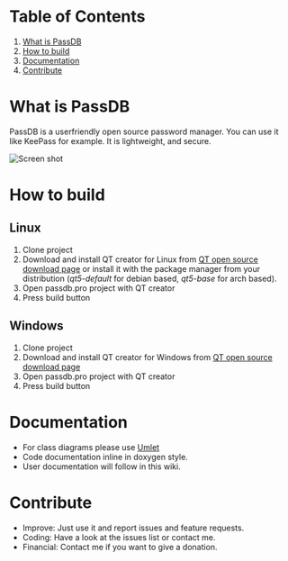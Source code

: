 # Table of Contents
1. [What is PassDB](#what-is-passdb)
2. [How to build](#how-to-build)
3. [Documentation](#documentation)
4. [Contribute](#contribute)


# What is PassDB
PassDB is a userfriendly open source password manager.
You can use it like KeePass for example. It is lightweight, and secure.

![Screen shot](https://github.com/joda01/passdb/blob/develop/resources/screenshot_linux.png)


# How to build

## Linux
1. Clone project
2. Download and install QT creator for Linux from [QT open source download page](https://www.qt.io/download-open-source/?hsCtaTracking=f977210e-de67-475f-a32b-65cec207fd03%7Cd62710cd-e1db-46aa-8d4d-2f1c1ffdacea#section-2) or install it with the package manager from your distribution (*qt5-default* for debian based, *qt5-base* for arch based).
3. Open passdb.pro project with QT creator
4. Press build button

## Windows
1. Clone project
2. Download and install QT creator for Windows from [QT open source download page](https://www.qt.io/download-open-source/?hsCtaTracking=f977210e-de67-475f-a32b-65cec207fd03%7Cd62710cd-e1db-46aa-8d4d-2f1c1ffdacea#section-2)
3. Open passdb.pro project with QT creator
4. Press build button

# Documentation

* For class diagrams please use [Umlet](http://www.umlet.com/)
* Code documentation inline in doxygen style.
* User documentation will follow in this wiki.

# Contribute

* Improve: Just use it and report issues and feature requests.
* Coding: Have a look at the issues list or contact me.
* Financial: Contact me if you want to give a donation.
